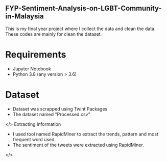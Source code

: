 ## FYP-Sentiment-Analysis-on-LGBT-Community-in-Malaysia
This is my final year project where I collect the data and clean the data. These codes are mainly for clean the dataset.

# Requirements

- Jupyter Notebook
- Python 3.8 (any version > 3.6)

# Dataset

- Dataset was scrapped using Twint Packages 
- The dataset named "Processed.csv"

</> Extracting Information 

- I used tool named RapidMiner to extract the trends, pattern and most frequent word used.
- The sentiment of the tweets were extracted using RapidMiner.

</>
